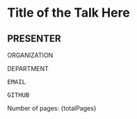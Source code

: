 # Title of the Talk Here

## PRESENTER

<p data-markdown=true>ORGANIZATION<br/>

DEPARTMENT<br/>

<tt>EMAIL</tt><br/>

<tt>GITHUB</tt></p>

Number of pages: {totalPages}

<!-- <%*
query = await dv.pages().length;
tR = tR.replace('{totalPages}',query);
%> -->
